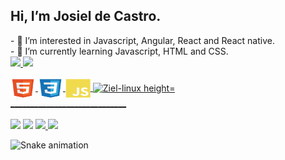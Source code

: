  <h2>Hi, I’m Josiel de Castro.</h2>
- 👀 I’m interested in Javascript, Angular, React and React native.<br>
- 🌱 I’m currently learning Javascript, HTML and CSS.<br>

<div>
  <a href="https://github.com/zieldecastro">
  <img height="180em" src="https://github-readme-stats.vercel.app/api?username=zieldecastro&show_icons=true&theme=dark&include_all_commits=true&count_private=true"/>
  <img height="180em" src="https://github-readme-stats.vercel.app/api/top-langs/?username=zieldecastro&layout=compact&langs_count=7&theme=dark"/>
</div>
<div style="display: inline_block"><br>
   <img align="center" alt="Ziel-html" height="30" width="40" src="https://raw.githubusercontent.com/devicons/devicon/master/icons/html5/html5-original.svg">
   <img align="center" alt="Ziel-css3" height="30" width="40" src="https://raw.githubusercontent.com/devicons/devicon/master/icons/css3/css3-original.svg">
   <img align="center" alt="Ziel-js" height="30" width="40" src="https://raw.githubusercontent.com/devicons/devicon/master/icons/javascript/javascript-plain.svg">
   <img align="center" alt="Ziel-linux height="30" width="40" src="https://cdn.jsdelivr.net/gh/devicons/devicon/icons/linux/linux-original.svg" />
</div>   
_____________________________<br><br>

<div>
   <a href = "https://api.whatsapp.com/send?phone=5521980764558&text=Ol%C3%A1%2C%20obrigado%20por%20entrar%20em%20contato%20comigo!"><img src= "https://img.shields.io/badge/WhatsApp-25D366?style=for-the-badge&logo=whatsapp&logoColor=white" ></a>
   <a href = "mailto: zieldecastro@gmail.com"> <img src= "https://img.shields.io/badge/Gmail-D14836?style=for-the-badge&logo=gmail&logoColor=white"></a>
   <a href = "https://www.linkedin.com/in/zieldecastro/"> <img src = "https://img.shields.io/badge/LinkedIn-0077B5?style=for-the-badge&logo=linkedin&logoColor=white"</a>
   <a href = "https://www.instagram.com/zieldecastro/"> <img src = "https://img.shields.io/badge/Instagram-E4405F?style=for-the-badge&logo=instagram&logoColor=white"></a>
    
          
</div> 


![Snake animation](https://github.com/zieldecastro/zieldecastro/blob/output/github-contribution-grid-snake.svg)
          

